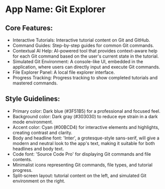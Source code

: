 # **App Name**: Git Explorer

## Core Features:

- Interactive Tutorials: Interactive tutorial content on Git and GitHub.
- Command Guides: Step-by-step guides for common Git commands.
- Contextual AI Help: AI-powered tool that provides context-aware help for each Git command based on the user's current state in the tutorial.
- Simulated Git Environment: A console-like UI, embedded in the application, where users can directly input and execute Git commands.
- File Explorer Panel: A local file explorer interface.
- Progress Tracking: Progress tracking to show completed tutorials and mastered commands.

## Style Guidelines:

- Primary color: Dark blue (#3F51B5) for a professional and focused feel.
- Background color: Dark gray (#303030) to reduce eye strain in a dark mode environment.
- Accent color: Cyan (#00BCD4) for interactive elements and highlights, creating contrast and clarity.
- Body and headline font: 'Inter', a grotesque-style sans-serif, will give a modern and neutral look to the app's text, making it suitable for both headlines and body text.
- Code font: 'Source Code Pro' for displaying Git commands and file contents.
- Minimalist icons representing Git commands, file types, and tutorial progress.
- Split-screen layout: tutorial content on the left, and simulated Git environment on the right.